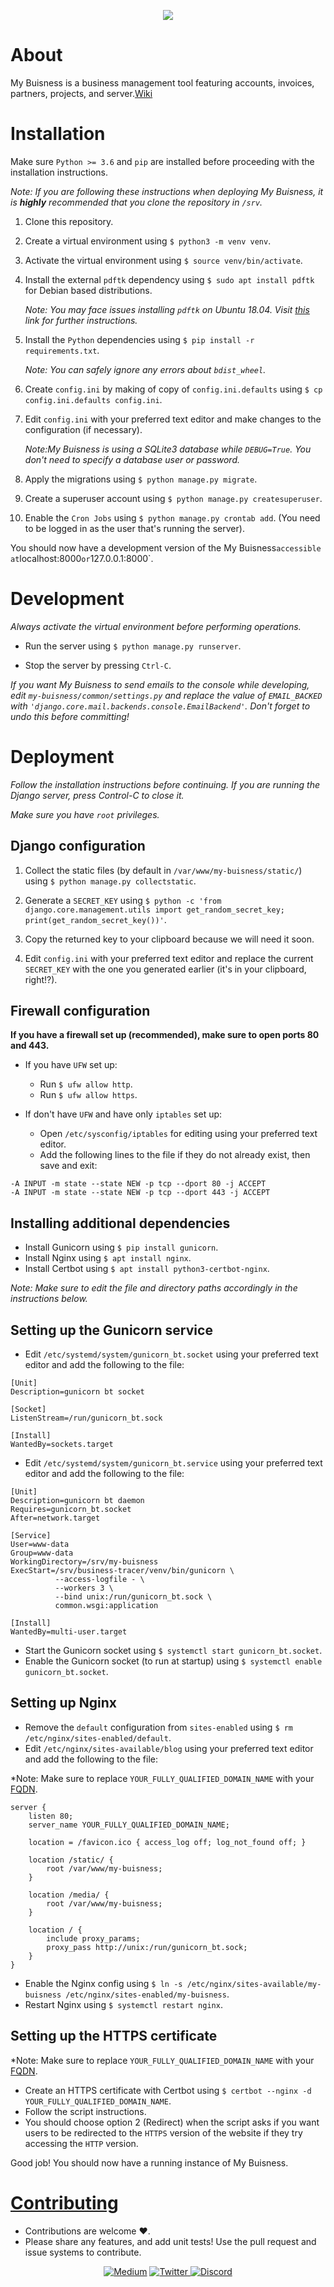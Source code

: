 <p align="center"> <img src="https://miro.medium.com/max/2600/1*ZuM5Oa59qIP1mVIV8C-WUw.gif">

# About

My Buisness is a business management tool featuring accounts, invoices, partners, projects, and server.[Wiki](https://github.com/GDGSNF/My-Business/wiki)

# Installation

Make sure `Python >= 3.6` and `pip` are installed before proceeding with the installation instructions.

_Note: If you are following these instructions when deploying My Buisness, it is **highly** recommended that you clone the repository in `/srv`._

1. Clone this repository.

2. Create a virtual environment using `$ python3 -m venv venv`.

3. Activate the virtual environment using `$ source venv/bin/activate`.

4. Install the external `pdftk` dependency using `$ sudo apt install pdftk` for Debian based distributions.

    _Note: You may face issues installing `pdftk` on Ubuntu 18.04. Visit [this](https://askubuntu.com/questions/1028522/how-can-i-install-pdftk-in-ubuntu-18-04-and-later) link for further instructions._

5. Install the `Python` dependencies using `$ pip install -r requirements.txt`.

    _Note: You can safely ignore any errors about `bdist_wheel`._

6. Create `config.ini` by making of copy of `config.ini.defaults` using `$ cp config.ini.defaults config.ini`.

7. Edit `config.ini` with your preferred text editor and make changes to the configuration (if necessary).

    _Note:My Buisness is using a SQLite3 database while `DEBUG=True`. You don't need to specify a database user or password._

8. Apply the migrations using `$ python manage.py migrate`.

9.  Create a superuser account using `$ python manage.py createsuperuser`.

10. Enable the `Cron Jobs` using `$ python manage.py crontab add`. (You need to be logged in as the user that's running the server).

You should now have a development version of the My Buisness`accessible at`localhost:8000`or`127.0.0.1:8000`.

# Development

_Always activate the virtual environment before performing operations._

- Run the server using `$ python manage.py runserver`.

- Stop the server by pressing `Ctrl-C`.

_If you want My Buisness to send emails to the console while developing, edit `my-buisness/common/settings.py` and replace the value of `EMAIL_BACKED` with `'django.core.mail.backends.console.EmailBackend'`. Don't forget to undo this before committing!_

# Deployment

_Follow the installation instructions before continuing. If you are running the Django server, press Control-C to close it._

_Make sure you have `root` privileges._

## Django configuration

1. Collect the static files (by default in `/var/www/my-buisness/static/`) using `$ python manage.py collectstatic`.

2. Generate a `SECRET_KEY` using `$ python -c 'from django.core.management.utils import get_random_secret_key; print(get_random_secret_key())'`.

3. Copy the returned key to your clipboard because we will need it soon.

4. Edit `config.ini` with your preferred text editor and replace the current `SECRET_KEY` with the one you generated earlier (it's in your clipboard, right!?).

## Firewall configuration

**If you have a firewall set up (recommended), make sure to open ports 80 and 443.**

-   If you have `UFW` set up:

    -   Run `$ ufw allow http`.
    -   Run `$ ufw allow https`.

-   If don't have `UFW` and have only `iptables` set up:
    -   Open `/etc/sysconfig/iptables` for editing using your preferred text editor.
    -   Add the following lines to the file if they do not already exist, then save and exit:

```
-A INPUT -m state --state NEW -p tcp --dport 80 -j ACCEPT
-A INPUT -m state --state NEW -p tcp --dport 443 -j ACCEPT
```

## Installing additional dependencies

-   Install Gunicorn using `$ pip install gunicorn`.
-   Install Nginx using `$ apt install nginx`.
-   Install Certbot using `$ apt install python3-certbot-nginx`.

_Note: Make sure to edit the file and directory paths accordingly in the instructions below._

## Setting up the Gunicorn service

-   Edit `/etc/systemd/system/gunicorn_bt.socket` using your preferred text editor and add the following to the file:

```
[Unit]
Description=gunicorn bt socket

[Socket]
ListenStream=/run/gunicorn_bt.sock

[Install]
WantedBy=sockets.target
```

-   Edit `/etc/systemd/system/gunicorn_bt.service` using your preferred text editor and add the following to the file:

```
[Unit]
Description=gunicorn bt daemon
Requires=gunicorn_bt.socket
After=network.target

[Service]
User=www-data
Group=www-data
WorkingDirectory=/srv/my-buisness
ExecStart=/srv/business-tracer/venv/bin/gunicorn \
          --access-logfile - \
          --workers 3 \
          --bind unix:/run/gunicorn_bt.sock \
          common.wsgi:application

[Install]
WantedBy=multi-user.target
```

-   Start the Gunicorn socket using `$ systemctl start gunicorn_bt.socket`.
-   Enable the Gunicorn socket (to run at startup) using `$ systemctl enable gunicorn_bt.socket`.

## Setting up Nginx

-   Remove the `default` configuration from `sites-enabled` using `$ rm /etc/nginx/sites-enabled/default`.
-   Edit `/etc/nginx/sites-available/blog` using your preferred text editor and add the following to the file:

\*Note: Make sure to replace `YOUR_FULLY_QUALIFIED_DOMAIN_NAME` with your [FQDN](https://en.wikipedia.org/wiki/Fully_qualified_domain_name).

```
server {
    listen 80;
    server_name YOUR_FULLY_QUALIFIED_DOMAIN_NAME;

    location = /favicon.ico { access_log off; log_not_found off; }

    location /static/ {
        root /var/www/my-buisness;
    }

    location /media/ {
        root /var/www/my-buisness;
    }

    location / {
        include proxy_params;
        proxy_pass http://unix:/run/gunicorn_bt.sock;
    }
}
```

-   Enable the Nginx config using `$ ln -s /etc/nginx/sites-available/my-buisness /etc/nginx/sites-enabled/my-buisness`.
-   Restart Nginx using `$ systemctl restart nginx`.

## Setting up the HTTPS certificate

\*Note: Make sure to replace `YOUR_FULLY_QUALIFIED_DOMAIN_NAME` with your [FQDN](https://en.wikipedia.org/wiki/Fully_qualified_domain_name).

-   Create an HTTPS certificate with Certbot using `$ certbot --nginx -d YOUR_FULLY_QUALIFIED_DOMAIN_NAME`.
-   Follow the script instructions.
-   You should choose option 2 (Redirect) when the script asks if you want users to be redirected to the `HTTPS` version of the website if they try accessing the `HTTP` version.

Good job! You should now have a running instance of My Buisness.

# [Contributing](https://github.com/GDGSNF/My-Business/blob/master/CONTRIBUTING.md)

-   Contributions are welcome ♥.
-   Please share any features, and add unit tests! Use the pull request and issue systems to contribute.

<p align="center">
    <a href="https://yassertahiri.medium.com/">
    <img alt="Medium" src="https://img.shields.io/badge/Medium%20-%23000000.svg?&style=for-the-badge&logo=Medium&logoColor=white"/></a>
    <a href="https://twitter.com/THyasser1">
    <img alt="Twitter" src="https://img.shields.io/badge/Twitter%20-%231DA1F2.svg?&style=for-the-badge&logo=Twitter&logoColor=white"</a>
    <a href="https://discord.gg/2x32TdfB57">
    <img alt="Discord" src="https://img.shields.io/badge/Discord%20-%237289DA.svg?&style=for-the-badge&logo=discord&logoColor=white"/></a>
</p>

